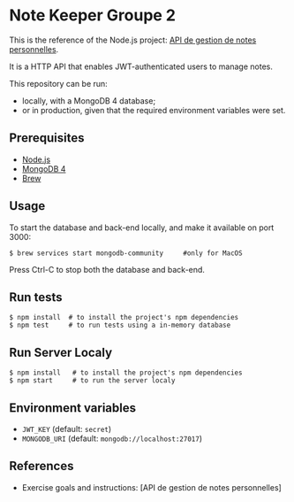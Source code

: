 # Note Keeper Groupe 2

This is the reference of the Node.js project: [API de gestion de notes personnelles](https://adrienjoly.com/cours-nodejs/05-proj/).

It is a HTTP API that enables JWT-authenticated users to manage notes.

This repository can be run:

- locally, with a MongoDB 4 database;
- or in production, given that the required environment variables were set.

## Prerequisites

- [Node.js](https://nodejs.org)
- [MongoDB 4](https://www.mongodb.com/download-center/community)
- [Brew](https://brew.sh/index_fr)

## Usage

To start the database and back-end locally, and make it available on port 3000:

```
$ brew services start mongodb-community 	#only for MacOS
```

Press Ctrl-C to stop both the database and back-end.

## Run tests

```
$ npm install  # to install the project's npm dependencies
$ npm test     # to run tests using a in-memory database
```

## Run Server Localy

```
$ npm install  	# to install the project's npm dependencies
$ npm start     # to run the server localy
```

## Environment variables

- `JWT_KEY` (default: `secret`)
- `MONGODB_URI` (default: `mongodb://localhost:27017`)

## References

- Exercise goals and instructions: [API de gestion de notes personnelles]
